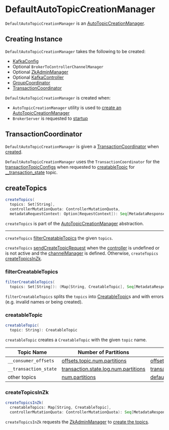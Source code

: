 # DefaultAutoTopicCreationManager

`DefaultAutoTopicCreationManager` is an [AutoTopicCreationManager](AutoTopicCreationManager.md).

## Creating Instance

`DefaultAutoTopicCreationManager` takes the following to be created:

* <span id="config"> [KafkaConfig](KafkaConfig.md)
* <span id="channelManager"> Optional `BrokerToControllerChannelManager`
* <span id="adminManager"> Optional [ZkAdminManager](ZkAdminManager.md)
* <span id="controller"> Optional [KafkaController](controller/KafkaController.md)
* <span id="groupCoordinator"> [GroupCoordinator](consumer-groups/GroupCoordinator.md)
* [TransactionCoordinator](#txnCoordinator)

`DefaultAutoTopicCreationManager` is created when:

* `AutoTopicCreationManager` utility is used to [create an AutoTopicCreationManager](AutoTopicCreationManager.md#apply)
* `BrokerServer` is requested to [startup](raft/BrokerServer.md#autoTopicCreationManager)

## <span id="txnCoordinator"> TransactionCoordinator

`DefaultAutoTopicCreationManager` is given a [TransactionCoordinator](transactions/TransactionCoordinator.md) when [created](#creating-instance).

`DefaultAutoTopicCreationManager` uses the `TransactionCoordinator` for the [transactionTopicConfigs](transactions/TransactionCoordinator.md#transactionTopicConfigs) when requested to [creatableTopic](#creatableTopic) for [__transaction_state](transactions/index.md#TRANSACTION_STATE_TOPIC_NAME) topic.

## <span id="createTopics"> createTopics

```scala
createTopics(
  topics: Set[String],
  controllerMutationQuota: ControllerMutationQuota,
  metadataRequestContext: Option[RequestContext]): Seq[MetadataResponseTopic]
```

`createTopics` is part of the [AutoTopicCreationManager](AutoTopicCreationManager.md#createTopics) abstraction.

---

`createTopics` [filterCreatableTopics](#filterCreatableTopics) the given `topics`.

`createTopics` [sendCreateTopicRequest](#sendCreateTopicRequest) when the [controller](#controller) is undefined or is not active and the [channelManager](#channelManager) is defined. Otherwise, `createTopics` [createTopicsInZk](#createTopicsInZk).

### <span id="filterCreatableTopics"> filterCreatableTopics

```scala
filterCreatableTopics(
  topics: Set[String]): (Map[String, CreatableTopic], Seq[MetadataResponseTopic])
```

`filterCreatableTopics` splits the `topics` into [CreatableTopic](#creatableTopic)s and with errors (e.g. invalid names or being created).

### <span id="creatableTopic"> creatableTopic

```scala
creatableTopic(
  topic: String): CreatableTopic
```

`creatableTopic` creates a `CreatableTopic` with the given `topic` name.

Topic Name | Number of Partitions | Replication Factor | Configs
-----------|---------------|-------------------|---------
 `__consumer_offsets` | [offsets.topic.num.partitions](KafkaConfig.md#offsetsTopicPartitions) | [offsets.topic.replication.factor](KafkaConfig.md#offsetsTopicReplicationFactor) | [offsetsTopicConfigs](consumer-groups/GroupCoordinator.md#offsetsTopicConfigs)
 `__transaction_state` | [transaction.state.log.num.partitions](KafkaConfig.md#transactionTopicPartitions) | [transaction.state.log.replication.factor](KafkaConfig.md#transactionTopicReplicationFactor) | [transactionTopicConfigs](transactions/TransactionCoordinator.md#transactionTopicConfigs)
 other topics | [num.partitions](KafkaConfig.md#numPartitions) | [default.replication.factor](KafkaConfig.md#defaultReplicationFactor) |

### <span id="createTopicsInZk"> createTopicsInZk

```scala
createTopicsInZk(
  creatableTopics: Map[String, CreatableTopic],
  controllerMutationQuota: ControllerMutationQuota): Seq[MetadataResponseTopic]
```

`createTopicsInZk` requests the [ZkAdminManager](#adminManager) to [create the topics](ZkAdminManager.md#createTopics).
